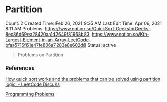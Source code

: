 # Partition

Count: 2
Created Time: Feb 26, 2021 9:35 AM
Last Edit Time: Apr 06, 2021 8:11 AM
Problems: https://www.notion.so/QuickSort-GeeksforGeeks-8ec86d69ea28420aa1d2649f81968b83, https://www.notion.so/Kth-Largest-Element-in-an-Array-LeetCode-bfaa5716f61e47fe806a7283e8e602d8
Status: active

> Problems on Partition

### References

[How quick sort works and the problems that can be solved using partition logic. - LeetCode Discuss](Partition%20bca5c9012e0e421198bcc258e96c6797/How%20quick%20sort%20works%20and%20the%20problems%20that%20can%20be%20%2085e545f425a540999119098041843d0a.md)

[Programming Problems](Partition%20bca5c9012e0e421198bcc258e96c6797/Programming%20Problems%2053189b379ce6438cbc1f47b356156ac1.csv)